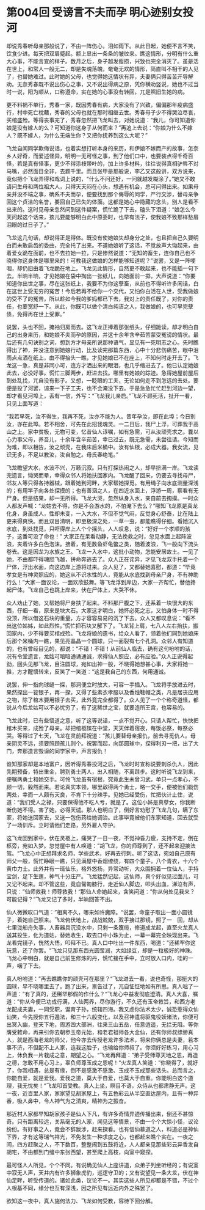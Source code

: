 # 第004回 受谤言不夫而孕 明心迹别女投河

却说秀春听母亲那般说了，不由一阵伤心，泪如雨下。从此日起，她便不言不笑，饮食少进。每天把双眉蹙起。额上显出一条条的皱纹来。瞧这情形，分明有什么重大心事，不能言宣的样子。数月之后，身子越发瘦损，兴致也完全消灭了。虽是活在世上，和常人一般无二，却是失魂落魄，奄奄无欢的情形，简直叫不相干的人见了，也替她难过。此时她的父母，也觉得她这情状有异，夫妻俩只得苦苦开导解劝。无奈秀春既不说出伤心之事，又不说出得病之原，凭你横劝竖说，她也不过当时一说，阳为顺从，口称遵命，实在她的心事没有转回，兀是照旧生她的病。

更不料祸不单行，秀春一家，既因秀春有病，大家没有了兴致，偏偏那年疫病盛行，村中死亡枕藉，秀春的父母也就在那时相继去世。秀春母子少不得哭泣尽哀，买棺盛殓。等得丧事完了，秀春忽然把飞龙叫去，对她说道：“我儿，你可知道你娘是没有嫁人的么？可知道你这身子从何而来？”再追上去说：“你娘为什么不嫁人？既不嫁人，为什么无端生你？又把你抚养到这么大呢？”

飞龙自闻同学欺侮说话，也着实想打听本身的来历，和伊娘不嫁而产的故事，怎奈乡人好奇，而爱述怪异，明明一无可怪之事，到了他们口中，也要装点得千奇百怪，若是真有怪事，更少不得添枝带叶的，加上许多材料，往往说得真相驴唇不对马嘴，必然面目全非，去题千里。而且张甲是那般说，李乙又这般讲，双方说来，竟似把个飞龙弄得和戏词上说的，“什么不问还好，一问就越发糊涂了。”她又不敢请问生母和两位祖大人，只得天天闷在心头，想遇有机会，总可问得出来。如果母亲并没不端之事，确系不夫而孕，便要找到那个侮辱的同学，严行交涉，替母亲争回这个贞洁的名誉，要回自己已失的体面。这都是她心中隐藏的念头，别人是看不出来的。这时见母亲忽然问到这件疑案，慌忙跪了下去，磕头下泪道：“娘怎么今天问起这个话来，孩儿要能够明白此中原委时，也早有法子，使我娘不致那样愁眉泪眼的过日子了。”

飞龙这几句话，却说得正是得体。既没有使她娘失却身分之处，也且把自己久要明白而未敢启齿的委曲，完全托了出来。不道她娘听了这话，不觉放声大恸起来，由着爱女跪在面前，也不去拉她一拉，只是惨然说道：“无知的畜生，连你自己也不晓得你这身体是哪里来的！可教我这做娘的怎样能够知道呢？”说罢，又是一阵哽咽，却仍旧由着飞龙跪在地上。飞龙见此情形，自然更不敢起来，也不能插一句下去。半晌半晌，才见她娘在袋中掏出一张纸儿，向她面前一掷，大声说道：“你要知道你出世之事，尽在这张纸上，我要不为你这孽畜，从前也不得听许多闲话，白在这世上受无穷的冤苦！今后若再不给你一个交代，又怕你白活在人世，受我做娘的受不了的冤苦，所以趁如今我的爹妈都已下去，我对上的责任既了，对你的责任，也要宽舒一下。从此，你既可以做个清白纯洁之人，我做娘的，也可早完孽债，免得再在世上受罪。”

说罢，头也不回，掩袖归房而去。这飞龙正捧着那张纸头，仔细跪读，却才明白自己的出身来历，和她娘不夫而孕的原因，并这十余年含辛茹苦蒙受冤谤的情状。最后还有几句诀别之词，想到方才母亲所说那种语气，显见有一死明志之心。先时瞧得出了神，并没注意到她娘行动，比及读完那篇东西，心中十分悲伤痛苦，眼中泪雨点点洒在纸上，由不得抬头一瞧，才见她娘已不在座上，不知何时走开去了。飞龙这一急，真是非同小可，连方才洒出来的眼泪，也几乎缩进去了。他已认定她娘此去，必没好事。慌忙三脚两步，赶进去找。哪里有她娘的踪迹。急得她屋前屋后到处乱找，兀自没有影子。又想，一眨眼的工夫，无论如何走不到怎远的去处。要便是投了河罢，谅来一下子工夫，也不会淹没下去。于是急急忙忙赶到河边一望，却才看见河埠上，丢有一信，外写：“飞龙我儿亲启。”飞龙不顾死活，扯开一看，只见上面写道：

“我若早死，汝不得生，我再不死，汝亦不能为人。昔年孕汝，即在此埠；今日别汝，亦在此埠。若不相舍，可先在此招我魂灵。一二日后，我尸上浮，可葬我于高山之上。家中贫极，无物可变，忆昔仙人谆嘱，如有急需，可从汝顽壳求之。曩以心力事父母，养吾儿，十余年含辛茹苦，幸已过去，既无急需，未尝往请。今知而为难，即以相告，汝之顽壳，在我床后米桶中。汝有仙根，必成大器。我女流，见识无多，不足以教汝，汝自勉之。母氏春绝笔。”

飞龙瞻望大水，水波不兴，万籁沉寂。只有打探热闹之人，却早挤满一岸。飞龙读完遗言，恸哭而晕，幸得众邻人将她扶回家内。飞龙醒了回来，仍要去寻找母尸，邻友人等只得各持器械，跟着她到河畔，大家帮她探觅。有用绳子向水底测量深浅的；有用竿子向各处探摸的；也有善泅之人，在四近水面上，浮游一周，察看有无尸身。但是结果，却一无所得。飞龙大哭，忽然纵身入水，亲自前去掏摸。一时众人都发声喊：“龙姑去不得，你是不会游水的，不怕淹下去么？”哪知飞龙原是真龙化身，身虽成人，性却未变，一入大水，不但不觉气闷，反觉身心舒泰，比在陆上更来得爽快。而且双目清明，即至极深之处，一草一虫，都能瞧得仔细。看她沉入水底，到处找觅，只吓得岸上人个个摇头，人人叹息，说：“好好一个孝顺的孩子，这番可没了命也！”
大家正在呆看动静，无法挽救之时，忽见水面上起阵波浪，夹着许多白色泡沫。接着，有无数鱼虾龟鳖之类，随着波浪，飞一般向下流头卷去。这是因龙为水族之王。飞龙一入水中，这批小动物，怎能安居故土。一见了她，不由都吓得魂胆飞越，拼命奔逃去了。众人正在诧异，才见飞龙双手托着一个尸体，浮出水面，向这边岸上游将过来。众人见了，又都替她喜慰，都道：“毕竟孝女是有神灵照应的，她这从不识水性的人，竟能从水底找到母亲尸身，不有神助行么！”大家一面议论，一面欢欣鼓舞。等飞龙浮到岸边，大家一齐帮忙，替他搀起尸体。飞龙自己也跳上岸来，伏在尸体上，大哭不休。

众人劝止了她，又帮她将尸身扶了起来。不料那尸腹之下，还系着一块很大的东西，仔细一看，原来是块大石。大家这才明白，她怀必死之志，又怕身体一时不得没顶，所以借这石块的重量，方才容容易易的沉了下去。众人又都叹息说：“看不出这位姊姊，如此烈性。”慌忙把石块又解下了。飞龙背上肩，七八人左右抬扶，搬回家内，少不得要买棺成殓。飞龙将娘的遗书，给众人看了，领着他们同到她娘床后那个米桶内一瞧，果见亮晶晶一个圆球，只一面裂有七个孔洞。众邻人有知道的，也有曾经目见的，都说：“不错！不错！从前仙人临去，确有这句吩咐的话，况有令堂遗言，龙姑可暗暗通诵通诚，求得仙人照应，必有应验。”众人正说得起劲，回头见那飞龙，目注圆球，宛如出神一般，不晓得她想甚心事，大家将她一推，方才醒悟转来，反笑了一笑道：“这是我自己的东西，何用通诚。

说罢，伸一指向球缝一探，那洞便立时放大，可容一手插入。飞龙将手放进去时，果然探出一锭银子，再一探，又得了些素衣孝服以及香烛鞋帽之类，凡是居丧应用之物，除了棺木要用银子去买，此外竟完全都得了。众人见了一个个称奇道怪，都说从今后龙姑可以不必忧穷了，有了这稀世之宝，就要造所王宫，也容易的。

飞龙此时，已有些悟道之意，听了这等说话，一点不觉开心。只请人帮忙，快快把棺木买来，成殓了母亲。却把棺柩殡在中堂，天天伴着宿夜，每饭必祭，每祭必哭。等得过了七天，飞龙在灵前拜祝道：”孩儿要替母亲报仇，前去寻觅仇人。母亲阴灵不远，须要照顾孩儿则个。祝罢而起，向那圆球中，探得利刃一把，出了大门，奔那造言毁谤的同学家中，声言报仇！

谁知那家却是本地富户，因听得秀春投河之后，飞龙时时宣称说要刺杀仇人，因此先期预备，特出重金，聘到勇士两人，出入相随，不离跬步。这时听说飞龙到来，便嘱两勇士和她交手。可怜飞龙虽有宿根，究竟此生未曾习武，单只一点孝心，不顾一切，毅然而来。若论真实本领，哪里敌得两个勇士，略一交手，便被他们戳伤两处，幸而一人颇有天良，不肯下十分辣手。见她已经受伤，忙把伙计止住，说道：“我们受人之禄，只要保得他不吃人亏，就是了。这位小姊是真孽女，你我断断伤她不得。害了她，必得天谴。那人也明白了，倒好言劝慰了飞龙几句，瞒了东家，将她送回家去，又送一包伤药给她调治。此事毕竟被他们东家知道，回去就受了一场训斥。立时请他们走路，另外雇人守护。

这飞龙回到家中，伏在灵柩上，痛哭了一日一夜，不觉神昏力疲，支持不定，倒在柩旁，宛如入梦。忽觉屋中有人唤道：”胡飞龙，你的师尊到了，还不起来迎接法驾。“飞龙心中正想拜求名师，学些武术，好再去行刺。听了这话，宛如自己原有师父一般，慌忙睁眼一瞧，只见满屋中香烟缭绕，有四个童子，八个青衣，十六个黄巾力士。此外并有一班仙乐，格外悠扬，异常动听，大众围拥着一位仙人，手持宝剑，足下生莲，神气十分庄严。飞龙猛然记起，这仙师，真个好似见过面儿，可又记不起来。却不管这些，竟自匐匍膝行，走近仙人脚边，叩头出血，涕泣有声，只说：”仙师救我！师尊救我！“那仙人命她起来，含笑问道：”你从何处见我来？可能记得？“飞龙又记了多时，半晌回答不出。

仙人微微叹口气道：”相离不久，哪来如许魔障。“说罢，命童子取出一面小圆镜子，着她自己照来。飞龙俯伏地上，战战兢兢，双手接过那镜，照了一　回，却从七里泷船舟失事，人畜器具沉没水中，只剩一条篾缆，修道成龙起，直至火龙真人送其投生，化为道姑，替她收生，取去口中小珠为止，一幕一幕完全映现出来。飞龙看完镜子，恍然大悟，叩拜不已。真人口中吐出一件东西，喝道：”还稀罕你这玩意，还了你罢。“飞龙只见那东西光圆莹润，大如绿豆，却是一粒极好的神珠。飞龙心中明白，就是自己前生修炼的丹，慌忙接在手中，立时放入口内，哇的一声，咽了下去。

真人吩咐道：”再去瞧瞧你的顽壳可在那里？“飞龙进去一看，说也奇怪，那挺大的圆球，早不晓哪里去了。跑了出来，禀告过了，兀自怔怔地如有所思。真人咄了一声道：”有了真的，还稀罕那假的作什么？“飞龙心中益发彻底澄清。真人大喜，嘱道：”你从今便已功成行满，人仙两界，尽你游行，不久还有玉帝敕旨，和西方老龙配成夫妻，一同受职，诞育子孙，统辖四海。我又虑你法术太少，诚恐惹得众仙讪笑，今先授你五行遁法，和三十六般变化，以及召神遣将驱鬼役妖诸法，你便可出冥入幽，登天下地，周游四大部洲，往来三山五岳，任意逍遥，无拦无阻。等你膺受敕命，再来引你去朝参玉帝元始，和老君祖师各大金仙，还有你师叔缥缈真人，就是西海老龙的师父，他今亦去传授老龙许多法术，将来你俩总是夫妻，若本事不济，不但配不上人家，连我这脸子，也输给你师叔了。你须好好练习，用心习上，休负我一片栽成之意，期望之心。“飞龙再拜道：”弟子受师尊天地之恩，再造之德，怎敢不用心习上，辜负师尊玉成之恩呢！“火龙真人笑道：”你晓得了，就好了，你我相遇，总是有缘，倒不是感激不感激、玉成不玉成那些话头。总而言之，你能自爱，就是爱我。爱我之道，莫大于自爱，也莫大于自重。你能明白这个道理，我无忧矣！“飞龙叩首受教。真人上坐，瞑目不语，众侍从也都肃静无声。这一夜，近百里人家，家家望见胡家屋上，有五色彩云从半空直达屋内，且有一种异香，吸人鼻中，令人神气为之清爽，精神为之振奋。

那近村人家都早知胡家孩子是仙人下凡，有许多奇情异迹传播出来，倒还不甚惊奇。只有距离较远，关系毫无的人家，闻见这等情景，不由一个个大惊小怪，议论纷纷。有好事之人，竟会不辞跋涉，赶来探看。也有信仙慕道之人，料道必是神仙下界，才有这等瑞气祥光，不免发生一种求度之心，也都赶来瞧个实在。一夜之间，四方赶聚之人，不下数百，整整闹到五鼓将近，人人都亲见那些彩云异香发自胡宅，不由都到门缝中东张西望，甚至爬上高枝，向室中窥探。

最可怪人人所见，个个不同。有说确见仙人上座讲道，众弟子列坐听经的；有说室中寂无人声，天井内有许多狮象虎豹，巡逻守卫的；又有说望见一条大龙，伏在神仙足畔，听受传道的。诸如此类，议论不一。其实这些人所见却都是不错，不过个人根基不同，缘分也互有深浅，因之所见有远近内外之殊罢了。

欲知这一夜中，真人施何法力、飞龙如何受教，容待下回分解。
